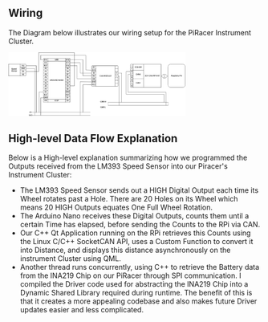 ## Wiring
The Diagram below illustrates our wiring setup for the PiRacer Instrument Cluster.

<img src="./imgs/DES01_Instrument_Cluster_wiring.png" width="70%" height="70%">

## High-level Data Flow Explanation

Below is a High-level explanation summarizing how we programmed the Outputs received from the LM393 Speed Sensor into our Piracer's Instrument Cluster:

- The LM393 Speed Sensor sends out a HIGH Digital Output each time its Wheel
  rotates past a Hole. There are 20 Holes on its Wheel which means 20 HIGH
  Outputs equates One Full Wheel Rotation.
- The Arduino Nano receives these Digital Outputs, counts them until a
  certain Time has elapsed, before sending the Counts to the RPi via CAN.
- Our C++ Qt Application running on the RPi retrieves this Counts using the
  Linux C/C++ SocketCAN API, uses a Custom Function to convert it into
  Distance, and displays this distance asynchronously on the instrument
  Cluster using QML.
- Another thread runs concurrently, using C++ to retrieve the Battery data
  from the INA219 Chip on our PiRacer through SPI communication. I compiled
  the Driver code used for abstracting the INA219 Chip into a Dynamic Shared
  Library required during runtime. The benefit of this is that it creates a
  more appealing codebase and also makes future Driver updates easier and
  less complicated.


